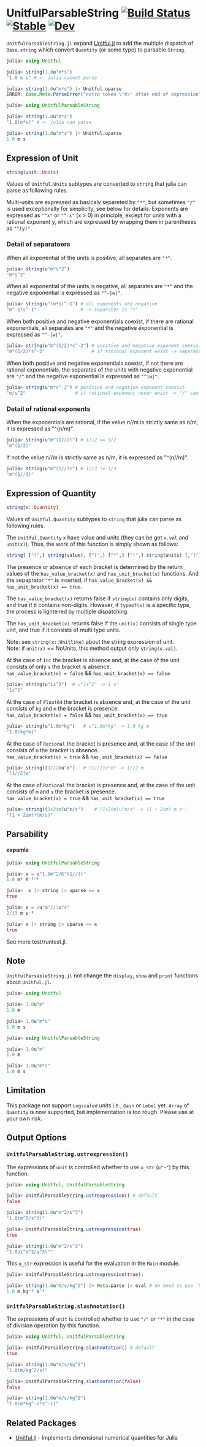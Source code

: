 # UnitfulParsableString [![Build Status](https://github.com/michikawa07/UnitfulParsableString.jl/actions/workflows/CI.yml/badge.svg?branch=main)](https://github.com/michikawa07/UnitfulParsableString.jl/actions/workflows/CI.yml?query=branch%3Amain) [![Stable](https://img.shields.io/badge/docs-stable-blue.svg)](https://michikawa07.github.io/UnitfulParsableString.jl/stable/) [![Dev](https://img.shields.io/badge/docs-dev-blue.svg)](https://michikawa07.github.io/UnitfulParsableString.jl/dev/)

`UnitfulParsableString.jl` expand [Unitful.jl](https://github.com/PainterQubits/Unitful.jl) to add the multiple dispatch of `Base.string` which convert `Quantity` (or some type) to parsable `String`.

```julia
julia> using Unitful

julia> string(1.0u"m*s") 
"1.0 m s" # <- julia cannot parse

julia> string(1.0u"m*s") |> Unitful.uparse
ERROR: Base.Meta.ParseError("extra token \"m\" after end of expression")

julia> using UnitfulParsableString

julia> string(1.0u"m*s")
"1.0(m*s)" # <- julia can parse

julia> string(1.0u"m*s") |> Unitful.uparse
1.0 m s
```

## Expression of Unit

```julia
string(unit::Units)
```

Values of `Unitful.Units` subtypes are converted to `string` that julia can parse as following rules.

Multi-units are expressed as basicaly separeted by `"*"`, but sometimes `"/"` is used exceptionally for simplicity, see below for details.
Exponents are expressed as `"^x"` or `"^-x"` (x > 0) in principle, except for units with a rational exponent y, which are expressed by wrapping them in parentheses as `"^(y)"`.

### Detail of separatoers
When all exponential of the units is positive, all separates are `"*"`.
```julia
julia> string(u"m*s^2")
"m*s^2"
```
When all exponential of the units is negative, all separates are `"*"` and the negative exponential is expressed as `"^-|w|"`.
```julia
julia> string(u"(m*s)^-1") # all exponents are negative
"m^-1*s^-1"                # -> separater is "*"
```
When both positive and negative exponentials coexist, if there are rational exponentials, all separates are `"*"` and the negative exponential is expressed as `"^-|w|"`.
```julia
julia> string(u"m^(1/2)*s^-2") # positive and negative exponent coexist
"m^(1/2)*s^-2"                 # if rational exponent exist -> separater is "*"
```
When both positive and negative exponentials coexist, if not there are rational exponentials, the separates of the units with negative exponential are `"/"` and the negative exponential is expressed as `"^|w|"`.
```julia
julia> string(u"m*s^-2") # positive and negative exponent coexist
"m/s^2"                  # if rational exponent never exist -> "/" can be use for separater
```
### Detail of rational exponents

When the exponentials are rational, if the velue n//m is strictly same as n/m, it is expressed as "^(n/m)".
```julia
julia> string(u"m^(1//2)") # 1//2 == 1/2
"m^(1/2)"
```
If not the velue n//m is strictly same as n/m, it is expressed as "^(n//m)".
```julia
julia> string(u"m^(1//3)") # 1//3 != 1/3
"m^(1//3)"
```

## Expression of Quantity

```julia
string(x::Quantity)
```

Values of `Unitful.Quantity` subtypes to `string` that julia can parse as following rules.

The `Unitful.Quantity` `x` have value and units (they can be get `x.val` and `unit(x)`).
Thus, the work of this function is simply shown as follows:
```julia
string( ["(",] string(value), [")",] ["*",] ["(",] string(units) [,")"] )
```
The presence or absence of each bracket is determined by the return values of the `has_value_bracket(x)` and `has_unit_bracket(x)` functions.
And the sepaprator `"*"` is inserted, if `has_value_bracket(x) && has_unit_bracket(x) == true`.

The `has_value_bracket(x)` returns false if `string(x)` contains only digits, and true if it contains non-digits.
However, if `typeof(x)` is a specific type, the process is lightened by multiple dispatching.

The `has_unit_bracket(x)` returns false if the `unit(x)` consists of single type unit, and true if it consists of multi type units.

Note: see `string(x::Unitlike)` about the string expression of unit.  
Note: if `unit(x)` == NoUnits, this method output only `string(x.val)`.

At the case of `Int` the bracket is absence and, at the case of the unit consists of only `s` the bracket is absence.  
 `has_value_bracket(x) = false` && `has_unit_bracket(x) == false`
```julia
julia> string(u"1s^2")	# u"1s^2" -> 1 s²
"1s^2"
```
At the case of `Float64` the bracket is absence and, at the case of the unit consists of `kg` and `m` the bracket is presence.  
`has_value_bracket(x) = false` && `has_unit_bracket(x) == true`
```julia
julia> string(u"1.0m*kg")	# u"1.0m*kg" -> 1.0 kg m
"1.0(kg*m)"
```
At the case of `Rational` the bracket is presence and, at the case of the unit consists of `m` the bracket is absence.  
`has_value_bracket(x) = true` && `has_unit_bracket(x) == false`
```julia
julia> string((1//2)u"m")	# (1//2)u"m" -> 1//2 m
"(1//2)m"
```

At the case of `Rational` the bracket is presence and, at the case of the unit consists of `m` and `s` the bracket is presence.  
`has_value_bracket(x) = true` && `has_unit_bracket(x) == true`
```julia
julia> string((1+2im)u"m/s")	# (1+2im)u"m/s" -> (1 + 2im) m s⁻¹
"(1 + 2im)*(m/s)"
```

## Parsability

#### expamle
```julia
julia> using UnitfulParsableString 

julia> x = u"1.0m^2/K^(1//3)"
1.0 m² K⁻¹ᐟ³

julia>  x |> string |> uparse == x
true

julia> x = 2u"m"//3u"s"
2//3 m s⁻¹

julia> x |> string |> uparse == x
true
```

See more test/runtest.jl.

## Note
`UnitfulParsableString.jl` not change the `display`, `show` and `print` functions about `Unitful.jl`.

```julia
julia> using Unitful

julia> 1.0u"m"
1.0 m

julia> 1.0u"m*s"
1.0 m s

julia> using UnitfulParsableString

julia> 1.0u"m"
1.0 m

julia> 1.0u"m*s"
1.0 m s
```

## Limitation
This package not support  `Logscaled` units i.e., `Gain` or `Lebel` yet.
`Array` of `Quantity` is now supported, but implementation is too rough. Please use at your own risk.

## Output Options

### `UnitfulParsableString.ustrexpression()`

The expressions of `unit` is controlled whether to use `u_str` (`u"~"`) by this function.

```julia
julia> using Unitful, UnitfulParsableString

julia> UnitfulParsableString.ustrexpression() # default
false

julia> string(1.0u"m^2/s^3")
"1.0(m^2/s^3)"

julia> UnitfulParsableString.ustrexpression(true)
true

julia> string(1.0u"m^2/s^3")
"1.0u\"m^2/s^3\""
```

This `u_str` expression is useful for the evaluation in the `Main` module.

```julia
julia> UnitfulParsableString.ustrexpression(true);

julia> string(1.0u"m/s/kg^2") |> Meta.parse |> eval # no need to use `Unitful.eval`
1.0 m kg⁻² s⁻¹
```

### `UnitfulParsableString.slashnotation()`

The expressions of `unit` is controlled whether to use `"/"` or `"*"`  in the case of division operation by this function.

```julia
julia> using Unitful, UnitfulParsableString

julia> UnitfulParsableString.slashnotation() # default
true

julia> string(1.0u"m/s/kg^2")
"1.0(m/kg^2/s)"

julia> UnitfulParsableString.slashnotation(false)
false

julia> string(1.0u"m/s/kg^2")
"1.0(m*kg^-2*s^-1)"
```


## Related Packages

* [Unitful.jl](https://github.com/PainterQubits/Unitful.jl) - Implements dimensional numerical quantities for Julia
